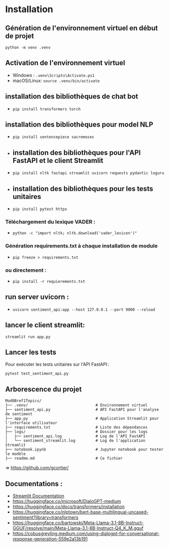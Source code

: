 # Installation
## Génération de l'environnement virtuel en début de projet
`python -m venv .venv`

## Activation de l'environnement virtuel
- Windows :  `.venv\Scripts\Activate.ps1`
- macOS/Linux: `source .venv/bin/activate`

## installation des bibliothèques de chat bot
- `pip install transformers torch`
## installation des bibliothèques pour model NLP
- `pip install sentencepiece sacremoses`
- ## installation des bibliothèques pour l'API FastAPI et le client Streamlit
- `pip install nltk fastapi streamlit uvicorn requests pydantic loguru`
- ## installation des bibliothèques pour les tests unitaires
- `pip install pytest httpx`

### Téléchargement du lexique VADER :
- `python -c "import nltk; nltk.download('vader_lexicon')"`


### Génération requirements.txt à chaque installation de module
- `pip freeze > requirements.txt`

### ou directement : 
- `pip install -r requierements.txt`


## run server uvicorn :
- `uvicorn sentiment_api:app --host 127.0.0.1 --port 9000 --reload`

## lancer le client streamlit:
`streamlit run app.py`

## Lancer les tests
Pour exécuter les tests unitaires sur l'API FastAPI :

`pytest test_sentiment_api.py`

## Arborescence du projet

```
Mod0Bref1Topics/
├── .venv/                              # Environnement virtuel 
├── sentiment_api.py                    # API FastAPI pour l'analyse de sentiment
├── app.py                              # Application Streamlit pour l'interface utilisateur
├── requirements.txt                    # Liste des dépendances
├── logs/                               # Dossier pour les logs
│   ├── sentiment_api.log               # Log de l'API FastAPI
│   └── sentiment_streamlit.log         # Log de l'application Streamlit
├── notebook.ipynb                      # Jupyter notebook pour tester le modèle
├── readme.md                           # Ce fichier
```

=> https://github.com/gcortier/

## Documentations :
- [Streamlit Documentation](https://docs.streamlit.io/) 
- https://huggingface.co/microsoft/DialoGPT-medium
- https://huggingface.co/docs/transformers/installation
- https://huggingface.co/nlptown/bert-base-multilingual-uncased-sentiment?library=transformers
- https://huggingface.co/bartowski/Meta-Llama-3.1-8B-Instruct-GGUF/resolve/main/Meta-Llama-3.1-8B-Instruct-Q4_K_M.gguf
- https://cobusgreyling.medium.com/using-dialogpt-for-conversational-response-generation-559e2a13b191